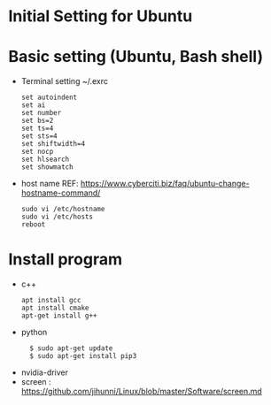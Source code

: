 # Initial Setting for Ubuntu
# Basic setting (Ubuntu, Bash shell)
- Terminal setting
	~/.exrc
	```
	set autoindent
	set ai 
	set number
	set bs=2
	set ts=4
	set sts=4
	set shiftwidth=4
	set nocp
	set hlsearch
	set showmatch
	```
- host name
	REF: https://www.cyberciti.biz/faq/ubuntu-change-hostname-command/
	```
	sudo vi /etc/hostname
	sudo vi /etc/hosts
	reboot
	```
# Install program
- c++
	```
	apt install gcc
  apt install cmake
  apt-get install g++

	```
- python
  ```
	$ sudo apt-get update
	$ sudo apt-get install pip3
  ```
- nvidia-driver
- screen : https://github.com/jihunni/Linux/blob/master/Software/screen.md

